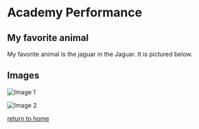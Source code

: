 # Academy Performance

## My favorite animal

My favorite animal is the jaguar in the Jaguar. It is pictured below.


## Images

![Image 1](https://github.com/username/image.png)

![Image 2](https://www.google.com/search?q=jaguars&tbm=ischsxsrf=AOaemvKNbe534adnvhK858apyupBqkf_OA:1634948398299source=lnms&sa=X&ved=2ahUKEwiowYW0od_zAhXHk2oFHWvYBVcQ_AUoAnoECAEQBA&biw=1440&bih=735&dpr=2#imgrc=s3XHQmgMKC81FM)

[return to home](./README.md)